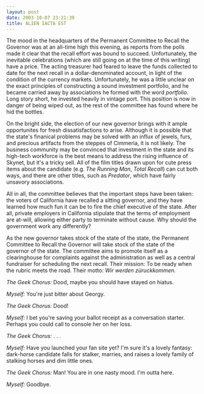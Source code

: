 ```yaml
---
layout: post
date: 2003-10-07 23:21:39
title: ALIEN IACTA EST
---
```


The mood in the headquarters of the Permanent Committee to Recall the Governor was at an all-time high this evening, as reports from the polls made it clear that the recall effort was bound to succeed. Unfortunately, the inevitable celebrations (which are still going on at the time of this writing) have a price. The acting treasurer had feared to leave the funds collected to date for the next recall in a dollar-denominated account, in light of the condition of the currency markets. Unfortunately, he was a little unclear on the exact principles of constructing a sound investment portfolio, and he became carried away by associations he formed with the word _portfolio_. Long story short, he invested heavily in vintage port. This position is now in danger of being wiped out, as the rest of the committee has found where he hid the bottles.

On the bright side, the election of our new governor brings with it ample opportunites for fresh dissatisfactions to arise. Although it is possible that the state's finanical problems may be solved with an influx of jewels, furs, and precious artifacts from the steppes of Cimmeria, it is not likely. The business community may be convinced that investment in the state and its high-tech workforce is the best means to address the rising influence of Skynet, but it's a tricky sell. All of the film titles drawn upon for cute press items about the candidate (e.g. _The Running Man_, _Total Recall_) can cut both ways, and there are other titles, such as _Predator_, which have fairly unsavory associations.

All in all, the committee believes that the important steps have been taken: the voters of California have recalled a sitting governor, and they have learned how much fun it can be to fire the chief executive of the state. After all, private employers in California stipulate that the terms of employment are at-will, allowing either party to terminate without cause. Why should the government work any differently?

As the new governor takes stock of the state of the state, the Permanent Committee to Recall the Governor will take stock of the state of the governor of the state. The committee aims to promote itself as a clearinghouse for complaints against the administration as well as a central fundraiser for scheduling the next recall. Their mission: To be ready when the rubric meets the road. Their motto: _Wir werden z&uuml;ruckkommen._

_The Geek Chorus:_ Dood, maybe you should have stayed on hiatus.

_Myself:_ You're just bitter about Georgy.

_The Geek Chorus:_ Dood!

_Myself:_ I bet you're saving your ballot receipt as a conversation starter. Perhaps you could call to console her on her loss.

_The Geek Chorus:_ . . . 

_Myself:_ Have you launched your fan site yet? I'm sure it's a lovely fantasy: dark-horse candidate falls for stalker, marries, and raises a lovely family of stalking horses and dim little ones.

_The Geek Chorus:_ Man! You are in one nasty mood. I'm outta here.

_Myself:_ Goodbye.
